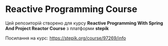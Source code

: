 # Reactive Programming Course
Цей репозиторій створено для курсу **Reactive Programming With Spring And Project Reactor Course** з платформи **stepik**

Посилання на курс: https://stepik.org/course/97269/info
